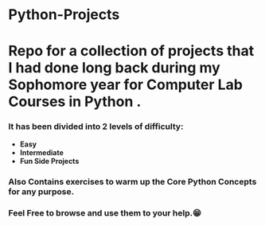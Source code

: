 # Python-Projects
# Repo for a collection of projects that I had done long back during my Sophomore year for Computer Lab Courses in Python .

### It has been divided into 2 levels of difficulty:
 - **Easy**
 - **Intermediate**
 - **Fun Side Projects**
### Also Contains exercises to warm up the Core Python Concepts for any purpose.
### Feel Free to browse and use them to your help.😁


